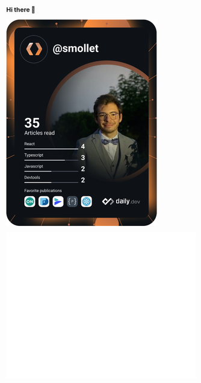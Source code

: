 ### Hi there 👋

<a href="https://app.daily.dev/DailyDevTips"><img src="https://github.com/MolletSimon/MolletSimon/blob/main/devcard.svg" width="400" alt="Simon Mollet's Dev Card"/></a>


![Metrics](/github-metrics.svg)
<!--
**MolletSimon/MolletSimon** is a ✨ _special_ ✨ repository because its `README.md` (this file) appears on your GitHub profile.

Here are some ideas to get you started:

- 🔭 I’m currently working on ...
- 🌱 I’m currently learning ...
- 👯 I’m looking to collaborate on ...
- 🤔 I’m looking for help with ...
- 💬 Ask me about ...
- 📫 How to reach me: ...
- 😄 Pronouns: ...
- ⚡ Fun fact: ...
-->
